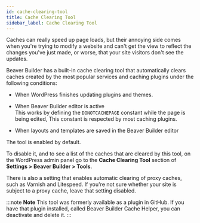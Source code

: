 ```yaml
---
id: cache-clearing-tool
title: Cache Clearing Tool
sidebar_label: Cache Clearing Tool
---
```


Caches can really speed up page loads, but their annoying side comes when
you're trying to modify a website and can't get the view to reflect the
changes you've just made, or worse, that your site visitors don't see the
updates.

Beaver Builder has a built-in cache clearing tool that automatically clears
caches created by the most popular services and caching plugins under the
following conditions:

  * When WordPress finishes updating plugins and themes.
  * When Beaver Builder editor is active  
This works by defining the `DONOTCACHEPAGE` constant while the page is being
edited, This constant is respected by most caching plugins.

  * When layouts and templates are saved in the Beaver Builder editor

The tool is enabled by default. 

To disable it, and to see a list of the caches that are cleared by this tool, on the WordPress admin panel go to the **Cache Clearing Tool** section of **Settings > Beaver Builder > Tools**.

There is also a setting that enables automatic clearing of proxy caches, such
as Varnish and Litespeed. If you're not sure whether your site is subject to a
proxy cache, leave that setting disabled.

:::note **Note**
This tool was formerly available as a plugin in GitHub. If you have
that plugin installed, called Beaver Builder Cache Helper, you can deactivate and
delete it.
:::
